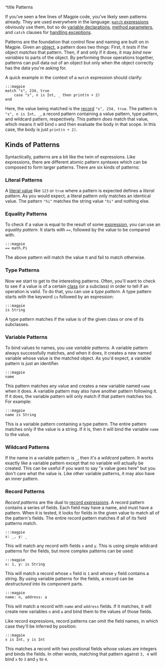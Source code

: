 ^title Patterns

If you've seen a few lines of Magpie code, you've likely seen patterns already. They are used everywhere in the language: [`match` expressions](pattern-matching.html) obviously use them, but so do [variable declarations](variables.html), [method parameters](multimethods.html), and `catch` clauses for [handling exceptions](error-handling.html).

Patterns are the foundation that control flow and naming are built on in Magpie. Given an [object](objects.html), a pattern does two things: First, it *tests* if the object *matches* that pattern. Then, if and only if it does, it may *bind new variables* to parts of the object. By performing those operations together, patterns can pull data out of an object but only when the object correctly has the data you're asking for.

A quick example in the context of a `match` expression should clarify:

    :::magpie
    match "s", 234, true
        case "s", n is Int, _ then print(n + 2)
    end

Here, the value being matched is the [record](records.html) `"s", 234, true`. The pattern is `"s", n is Int, _`, a record pattern containing a value pattern, type pattern, and wildcard pattern, respectively. This pattern *does* match that value, which means it will bind `n` and then evaluate the body in that scope. In this case, the body is just `print(n + 2)`.

## Kinds of Patterns

Syntactically, patterns are a bit like the twin of expressions. Like expressions, there are different atomic pattern syntaxes which can be composed to form larger patterns. There are six kinds of patterns:

### Literal Patterns

A [literal value](primitives.html) like `123` or `true` where a pattern is expected defines a *literal* pattern. As you would expect, a literal pattern only matches an identical value. The pattern `"hi"` matches the string value `"hi"` and nothing else.

### Equality Patterns

To check if a value is equal to the result of some [expression](expressions.html), you can use an *equality pattern*. It starts with `==`, followed by the value to be compared with.

    :::magpie
    == math.Pi

The above pattern will match the value &pi; and fail to match otherwise.

### Type Patterns

Now we start to get to the interesting patterns. Often, you'll want to check to see if a value is of a certain [class](classes.html) (or a subclass) in order to tell if an operation is valid. To do that, you can use a *type pattern*. A type pattern starts with the keyword `is` followed by an expression:

    :::magpie
    is String

A type pattern matches if the value is of the given class or one of its subclasses.

### Variable Patterns

To bind values to names, you use *variable patterns*. A variable pattern always successfully matches, and when it does, it creates a new named variable whose value is the matched object. As you'd expect, a variable pattern is just an identifier.

    :::magpie
    name

This pattern matches any value and creates a new variable named `name` when it does. A variable pattern may also have another pattern following it. If it does, the variable pattern will only match if that pattern matches too. For example:

    :::magpie
    name is String

This is a variable pattern containing a type pattern. The entire pattern matches only if the value is a string. If it is, then it will bind the variable `name` to the value.

### Wildcard Patterns

If the name in a variable pattern is `_`, then it's a *wildcard* pattern. It works exactly like a variable pattern except that no variable will actually be created. This can be useful if you want to say "a value goes here" but you don't care what the value is. Like other variable patterns, it may also have an inner pattern.

### Record Patterns

*Record patterns* are the dual to [record *expressions*](records.html). A record pattern contains a series of fields. Each field may have a name, and must have a pattern. When it is tested, it looks for fields in the given value to match all of the pattern's fields. The entire record pattern matches if all of its field patterns match.

    :::magpie
    x: _, y: _

This will match any record with fields `x` and `y`. This is using simple wildcard patterns for the fields, but more complex patterns can be used:

    :::magpie
    x: 1, y: is String

This will match a record whose `x` field is `1` and whose `y` field contains a string. By using variable patterns for the fields, a record can be *destructured* into its component parts.

    :::magpie
    name: n, address: a

This will match a record with `name` and `address` fields. If it matches, it will create new variables `n` and `a` and bind them to the values of those fields.

Like record expressions, record patterns can omit the field names, in which case they'll be inferred by position:

    :::magpie
    x is Int, y is Int

This matches a record with two positional fields whose values are integers and binds the fields. In other words, matching that pattern against `3, 4` will bind `x` to `3` and `y` to `4`.
